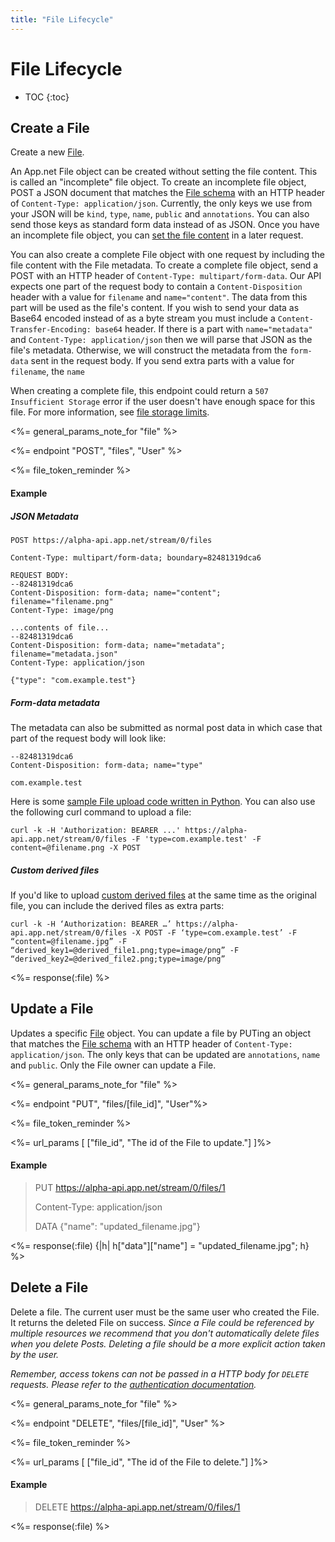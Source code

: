 ```yaml
---
title: "File Lifecycle"
---
```


# File Lifecycle

* TOC
{:toc}

## Create a File

Create a new [File](/docs/resources/file/).

An App.net File object can be created without setting the file content. This is called an "incomplete" file object. To create an incomplete file object, POST a JSON document that matches the [File schema](/docs/resources/file/) with an HTTP header of ```Content-Type: application/json```. Currently, the only keys we use from your JSON will be `kind`, `type`, `name`, `public` and `annotations`. You can also send those keys as standard form data instead of as JSON. Once you have an incomplete file object, you can [set the file content](/docs/resources/file/content/#set-file-content) in a later request.

You can also create a complete File object with one request by including the file content with the File metadata. To create a complete file object, send a POST with an HTTP header of `Content-Type: multipart/form-data`. Our API expects one part of the request body to contain a `Content-Disposition` header with a value for `filename` and `name="content"`. The data from this part will be used as the file's content. If you wish to send your data as Base64 encoded instead of as a byte stream you must include a `Content-Transfer-Encoding: base64` header. If there is a part with `name="metadata"` and `Content-Type: application/json` then we will parse that JSON as the file's metadata. Otherwise, we will construct the metadata from the `form-data` sent in the request body. If you send extra parts with a value for `filename`, the `name`

When creating a complete file, this endpoint could return a `507 Insufficient Storage` error if the user doesn't have enough space for this file. For more information, see [file storage limits](/docs/resources/file/#limits).

<%= general_params_note_for "file" %>

<%= endpoint "POST", "files", "User" %>

<%= file_token_reminder %>

#### Example

##### JSON Metadata

~~~
POST https://alpha-api.app.net/stream/0/files

Content-Type: multipart/form-data; boundary=82481319dca6

REQUEST BODY:
--82481319dca6
Content-Disposition: form-data; name="content"; filename="filename.png"
Content-Type: image/png

...contents of file...
--82481319dca6
Content-Disposition: form-data; name="metadata"; filename="metadata.json"
Content-Type: application/json

{"type": "com.example.test"}
~~~

##### Form-data metadata

The metadata can also be submitted as normal post data in which case that part of the request body will look like:

~~~
--82481319dca6
Content-Disposition: form-data; name="type"

com.example.test
~~~

Here is some [sample File upload code written in Python](https://gist.github.com/4659409). You can also use the following curl command to upload a file:

    curl -k -H 'Authorization: BEARER ...' https://alpha-api.app.net/stream/0/files -F 'type=com.example.test' -F content=@filename.png -X POST

##### Custom derived files

If you'd like to upload [custom derived files](/docs/resources/file/#derived-files) at the same time as the original file, you can include the derived files as extra parts:

    curl -k -H ‘Authorization: BEARER …’ https://alpha-api.app.net/stream/0/files -X POST -F ‘type=com.example.test’ -F “content=@filename.jpg” -F “derived_key1=@derived_file1.png;type=image/png” -F “derived_key2=@derived_file2.png;type=image/png”

<%= response(:file) %>

## Update a File

Updates a specific [File](/docs/resources/file/) object. You can update a file by PUTing an object that matches the [File schema](/docs/resources/file/) with an HTTP header of `Content-Type: application/json`. The only keys that can be updated are `annotations`, `name` and `public`. Only the File owner can update a File.

<%= general_params_note_for "file" %>

<%= endpoint "PUT", "files/[file_id]", "User"%>

<%= file_token_reminder %>

<%= url_params [
    ["file_id", "The id of the File to update."]
]%>

#### Example

> PUT https://alpha-api.app.net/stream/0/files/1
>
> Content-Type: application/json
> 
> DATA {"name": "updated_filename.jpg"}

<%= response(:file) {|h| h["data"]["name"] = "updated_filename.jpg"; h} %>

## Delete a File

Delete a file. The current user must be the same user who created the File. It returns the deleted File on success. *Since a File could be referenced by multiple resources we recommend that you don't automatically delete files when you delete Posts. Deleting a file should be a more explicit action taken by the user.*

*Remember, access tokens can not be passed in a HTTP body for ```DELETE``` requests. Please refer to the [authentication documentation](/docs/authentication/#making-authenticated-api-requests).*

<%= general_params_note_for "file" %>

<%= endpoint "DELETE", "files/[file_id]", "User" %>

<%= file_token_reminder %>

<%= url_params [
    ["file_id", "The id of the File to delete."]
]%>

#### Example

> DELETE https://alpha-api.app.net/stream/0/files/1

<%= response(:file) %>
